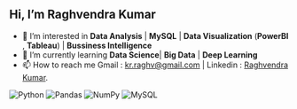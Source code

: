 
## Hi, I’m Raghvendra Kumar
- 👀 I’m interested in **Data Analysis** | **MySQL** |  **Data Visualization** (**PowerBI** , **Tableau**) | **Bussiness Intelligence** 
- 🌱 I’m currently learning **Data Science**| **Big Data** | **Deep Learning**
- 📫 How to reach me Gmail : kr.raghv@gmail.com | Linkedin : [Raghvendra Kumar](https://www.linkedin.com/in/imraghv/).

<img alt="Python" src="https://img.shields.io/badge/python-%2314354C.svg?style=for-the-badge&logo=python&logoColor=white"/> <img alt="Pandas" src="https://img.shields.io/badge/pandas-%23150458.svg?style=for-the-badge&logo=pandas&logoColor=white" /> <img alt="NumPy" src="https://img.shields.io/badge/numpy-%23013243.svg?style=for-the-badge&logo=numpy&logoColor=white" /> <img alt="MySQL" src="https://img.shields.io/badge/mysql-%2300f.svg?style=for-the-badge&logo=mysql&logoColor=white"/>
